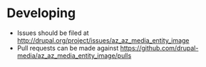 # Developing

* Issues should be filed at http://drupal.org/project/issues/az_az_media_entity_image
* Pull requests can be made against https://github.com/drupal-media/az_az_media_entity_image/pulls
